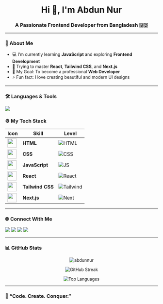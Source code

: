 <h1 align="center">Hi 👋, I'm Abdun Nur</h1>
<h3 align="center">A Passionate Frontend Developer from Bangladesh 🇧🇩</h3>

---

### 🌸 About Me  
- 💻 I’m currently learning **JavaScript** and exploring **Frontend Development**  
- 🌱 Trying to master **React**, **Tailwind CSS**, and **Next.js**  
- 🎯 My Goal: To become a professional **Web Developer**  
- ⚡ Fun fact: I love creating beautiful and modern UI designs  

---

### 🛠️ Languages & Tools  
<p align="left">
  <img src="https://skillicons.dev/icons?i=html,css,js,react,nextjs,tailwind,git,github,netlify,vscode" />
</p>

### ⚙️ My Tech Stack

| Icon | Skill | Level |
|------|--------|--------|
| <img src="https://skillicons.dev/icons?i=html" width="30"/> | **HTML** | ![HTML](https://img.shields.io/badge/Expert-95%25-orange?style=for-the-badge) |
| <img src="https://skillicons.dev/icons?i=css" width="30"/> | **CSS** | ![CSS](https://img.shields.io/badge/Advanced-90%25-blue?style=for-the-badge) |
| <img src="https://skillicons.dev/icons?i=js" width="30"/> | **JavaScript** | ![JS](https://img.shields.io/badge/Intermediate-80%25-yellow?style=for-the-badge) |
| <img src="https://skillicons.dev/icons?i=react" width="30"/> | **React** | ![React](https://img.shields.io/badge/Good-75%25-61DBFB?style=for-the-badge&logo=react&logoColor=white) |
| <img src="https://skillicons.dev/icons?i=tailwind" width="30"/> | **Tailwind CSS** | ![Tailwind](https://img.shields.io/badge/Pro-85%25-38BDF8?style=for-the-badge&logo=tailwindcss&logoColor=white) |
| <img src="https://skillicons.dev/icons?i=nextjs" width="30"/> | **Next.js** | ![Next](https://img.shields.io/badge/Learning-70%25-black?style=for-the-badge&logo=nextdotjs&logoColor=white) |



---

### 🌐 Connect With Me  
<p align="left">
  <a href="https://facebook.com/" target="_blank"><img src="https://img.shields.io/badge/Facebook-%231877F2.svg?&style=for-the-badge&logo=facebook&logoColor=white"/></a>
  <a href="https://www.linkedin.com/" target="_blank"><img src="https://img.shields.io/badge/LinkedIn-%230A66C2.svg?&style=for-the-badge&logo=linkedin&logoColor=white"/></a>
  <a href="https://github.com/" target="_blank"><img src="https://img.shields.io/badge/GitHub-%23121011.svg?&style=for-the-badge&logo=github&logoColor=white"/></a>
  <a href="https://instagram.com/" target="_blank"><img src="https://img.shields.io/badge/Instagram-%23E4405F.svg?&style=for-the-badge&logo=instagram&logoColor=white"/></a>
</p>

---

### 📊 GitHub Stats  

<p align="center">
  <img src="https://github-readme-stats.vercel.app/api?username=abdunnur&show_icons=true&theme=radical" alt="abdunnur" />
</p>

<p align="center">
  <img src="https://streak-stats.demolab.com?user=abdunnur&theme=radical" alt="GitHub Streak" />
</p>

<p align="center">
  <img src="https://github-readme-stats.vercel.app/api/top-langs/?username=abdunnur&layout=compact&theme=radical" alt="Top Languages" />
</p>

---

### 🖤 “Code. Create. Conquer.”

